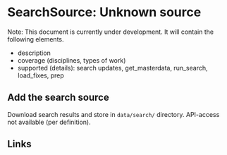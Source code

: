 # SearchSource: Unknown source

Note: This document is currently under development. It will contain the following elements.

- description
- coverage (disciplines, types of work)
- supported (details): search updates, get_masterdata, run_search, load_fixes, prep

## Add the search source

Download search results and store in `data/search/` directory. API-access not available (per definition).

## Links
